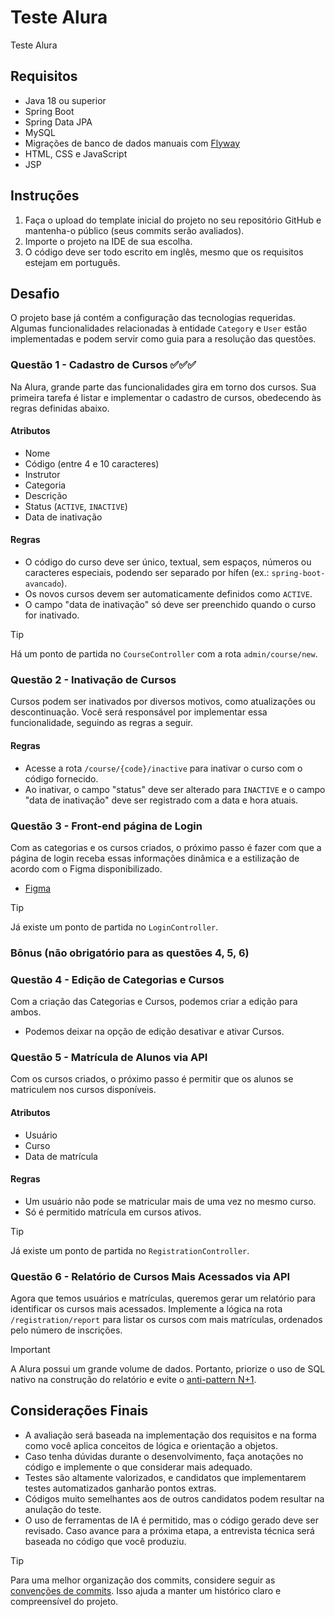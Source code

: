 # Teste Alura

Teste Alura

## Requisitos

- Java 18 ou superior
- Spring Boot
- Spring Data JPA
- MySQL
- Migrações de banco de dados manuais com [Flyway](https://www.baeldung.com/database-migrations-with-flyway)
- HTML, CSS e JavaScript
- JSP

## Instruções

1. Faça o upload do template inicial do projeto no seu repositório GitHub e mantenha-o público (seus commits serão avaliados).
2. Importe o projeto na IDE de sua escolha.
3. O código deve ser todo escrito em inglês, mesmo que os requisitos estejam em português.

## Desafio

O projeto base já contém a configuração das tecnologias requeridas. Algumas funcionalidades relacionadas à entidade `Category` e `User` estão implementadas e podem servir como guia para a resolução das questões.

### Questão 1 - Cadastro de Cursos ✅✅✅

Na Alura, grande parte das funcionalidades gira em torno dos cursos. Sua primeira tarefa é listar e implementar o cadastro de cursos, obedecendo às regras definidas abaixo.

#### Atributos

- Nome
- Código (entre 4 e 10 caracteres)
- Instrutor
- Categoria
- Descrição
- Status (`ACTIVE`, `INACTIVE`)
- Data de inativação

#### Regras

- O código do curso deve ser único, textual, sem espaços, números ou caracteres especiais, podendo ser separado por hífen (ex.: `spring-boot-avancado`).
- Os novos cursos devem ser automaticamente definidos como `ACTIVE`.
- O campo "data de inativação" só deve ser preenchido quando o curso for inativado.

> [!TIP]
> Há um ponto de partida no `CourseController` com a rota `admin/course/new`.

### Questão 2 - Inativação de Cursos

Cursos podem ser inativados por diversos motivos, como atualizações ou descontinuação. Você será responsável por implementar essa funcionalidade, seguindo as regras a seguir.

#### Regras

- Acesse a rota `/course/{code}/inactive` para inativar o curso com o código fornecido.
- Ao inativar, o campo "status" deve ser alterado para `INACTIVE` e o campo "data de inativação" deve ser registrado com a data e hora atuais.


### Questão 3 - Front-end página de Login

Com as categorias e os cursos criados, o próximo passo é fazer com que a página de login receba essas informações dinâmica e a estilização de acordo com o Figma disponibilizado.

- [Figma](https://www.figma.com/design/LNOkJ6pnamwQfoWtOlRCPm/Login?node-id=1-303)

> [!TIP]
> Já existe um ponto de partida no `LoginController`.


### Bônus (não obrigatório para as questões 4, 5, 6)

### Questão 4 - Edição de Categorias e Cursos

Com a criação das Categorias e Cursos, podemos criar a edição para ambos.
- Podemos deixar na opção de edição desativar e ativar Cursos.


### Questão 5 - Matrícula de Alunos via API

Com os cursos criados, o próximo passo é permitir que os alunos se matriculem nos cursos disponíveis.

#### Atributos

- Usuário
- Curso
- Data de matrícula

#### Regras

- Um usuário não pode se matricular mais de uma vez no mesmo curso.
- Só é permitido matrícula em cursos ativos.

> [!TIP]
> Já existe um ponto de partida no `RegistrationController`.

### Questão 6 - Relatório de Cursos Mais Acessados via API

Agora que temos usuários e matrículas, queremos gerar um relatório para identificar os cursos mais acessados. Implemente a lógica na rota `/registration/report` para listar os cursos com mais matrículas, ordenados pelo número de inscrições.

> [!IMPORTANT]
> A Alura possui um grande volume de dados. Portanto, priorize o uso de SQL nativo na construção do relatório e evite o [anti-pattern N+1](https://semantix.ai/o-que-e-o-problema-n1/).

## Considerações Finais

- A avaliação será baseada na implementação dos requisitos e na forma como você aplica conceitos de lógica e orientação a objetos.
- Caso tenha dúvidas durante o desenvolvimento, faça anotações no código e implemente o que considerar mais adequado.
- Testes são altamente valorizados, e candidatos que implementarem testes automatizados ganharão pontos extras.
- Códigos muito semelhantes aos de outros candidatos podem resultar na anulação do teste.
- O uso de ferramentas de IA é permitido, mas o código gerado deve ser revisado. Caso avance para a próxima etapa, a entrevista técnica será baseada no código que você produziu.

> [!TIP]
> Para uma melhor organização dos commits, considere seguir as [convenções de commits](https://www.conventionalcommits.org/pt-br/v1.0.0/). Isso ajuda a manter um histórico claro e compreensível do projeto.
